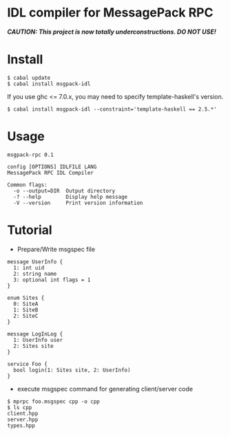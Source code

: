 IDL compiler for MessagePack RPC
================================

***CAUTION: This project is now totally underconstructions. DO NOT USE!***

# Install

~~~ {.bash}
$ cabal update
$ cabal install msgpack-idl
~~~

If you use ghc <= 7.0.x, you may need to specify template-haskell's version.

~~~ {.bash}
$ cabal install msgpack-idl --constraint='template-haskell == 2.5.*'
~~~

# Usage

~~~
msgpack-rpc 0.1

config [OPTIONS] IDLFILE LANG
MessagePack RPC IDL Compiler
  
Common flags:
  -o --output=DIR  Output directory
  -? --help        Display help message
  -V --version     Print version information
~~~

# Tutorial

* Prepare/Write msgspec file

~~~
message UserInfo {
  1: int uid
  2: string name
  3: optional int flags = 1
}

enum Sites {
  0: SiteA
  1: SiteB
  2: SiteC
}

message LogInLog {
  1: UserInfo user
  2: Sites site
}

service Foo {
  bool login(1: Sites site, 2: UserInfo)
}
~~~

* execute msgspec command for generating client/server code

~~~ {.bash}
$ mprpc foo.msgspec cpp -o cpp
$ ls cpp
client.hpp
server.hpp
types.hpp
~~~
